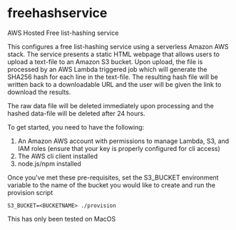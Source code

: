 # freehashservice
AWS Hosted Free list-hashing service

This configures a free list-hashing service using a serverless Amazon AWS stack. The service presents a static HTML webpage that allows users to upload a text-file to an Amazon S3 bucket. Upon upload, the file is processed by an AWS Lambda triggered job which will generate the SHA256 hash for each line in the text-file. The resulting hash file will be written back to a downloadable URL and the user will be given the link to download the results.

The raw data file will be deleted immediately upon processing and the hashed data-file will be deleted after 24 hours.

To get started, you need to have the following:

1. An Amazon AWS account with permissions to manage Lambda, S3, and IAM roles (ensure that your key is properly configured for cli access)
2. The AWS cli client installed
3. node.js/npm installed

Once you've met these pre-requisites, set the S3_BUCKET environment variable to the name of the bucket you would like to create and run the provision script

```
S3_BUCKET=<BUCKETNAME> ./provision
```

This has only been tested on MacOS
